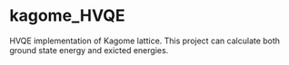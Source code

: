 # kagome_HVQE
HVQE implementation of Kagome lattice. This project can calculate both ground state energy and exicted energies.
